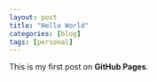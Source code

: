 ```yaml
---
layout: post
title: "Hello World"
categories: [blog]
tags: [personal]
---
```


This is my first post on **GitHub Pages**.
